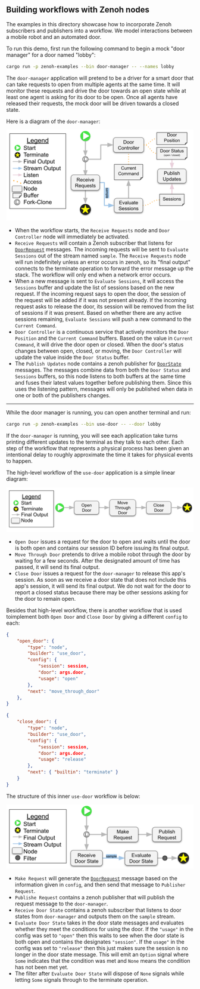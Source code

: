 ## Building workflows with Zenoh nodes

The examples in this directory showcase how to incorporate Zenoh subscribers and publishers into a workflow. We model interactions between a mobile robot and an automated door.

To run this demo, first run the following command to begin a mock "door manager" for a door named "lobby":

```bash
cargo run -p zenoh-examples --bin door-manager -- --names lobby
```

The `door-manager` application will pretend to be a driver for a smart door that can take requests to open from multiple agents at the same time. It will monitor these requests and drive the door towards an open state while at least one agent is asking for its door to be open. Once all agents have released their requests, the mock door will be driven towards a closed state.

Here is a diagram of the `door-manager`:

![door-manager diagram](../../assets/figures/door-manager.svg)

* When the workflow starts, the `Receive Requests` node and `Door Controller` node will immediately be activated.
* `Receive Requests` will contain a Zenoh subscriber that listens for [`DoorRequest`](protos/door.proto) messages. The incoming requests will be sent to `Evaluate Sessions` out of the stream named `sample`. The `Receive Requests` node will run indefinitely unless an error occurs in zenoh, so its "final output" connects to the terminate operation to forward the error message up the stack. The workflow will only end when a network error occurs.
* When a new message is sent to `Evaluate Sessions`, it will access the `Sessions` buffer and update the list of sessions based on the new request. If the incoming request says to open the door, the session of the request will be added if it was not present already. If the incoming request asks to release the door, its session will be removed from the list of sessions if it was present. Based on whether there are any active sessions remaining, `Evaluate Sessions` will push a new command to the `Current Command`.
* `Door Controller` is a continuous service that actively monitors the `Door Position` and the `Current Command` buffers. Based on the value in `Current Command`, it will drive the door open or closed. When the door's status changes between open, closed, or moving, the `Door Controller` will update the value inside the `Door Status` buffer.
* The `Publish Updates` node contains a zenoh publisher for [`DoorState`](protos/door.proto) messages. The messages combine data from both the `Door Status` and `Sessions` buffers, so this node listens to both buffers at the same time and fuses their latest values together before publishing them. Since this uses the listening pattern, messages will only be published when data in one or both of the publishers changes.

---

While the door manager is running, you can open another terminal and run:

```bash
cargo run -p zenoh-examples --bin use-door -- --door lobby
```

If the `door-manager` is running, you will see each application take turns printing different updates to the terminal as they talk to each other. Each step of the workflow that represents a physical process has been given an intentional delay to roughly approximate the time it takes for physical events to happen.

The high-level workflow of the `use-door` application is a simple linear diagram:

![use-door app diagram](../../assets/figures/use-door-app.svg)

* `Open Door` issues a request for the door to open and waits until the door is both open and contains our session ID before issuing its final output.
* `Move Through Door` pretends to drive a mobile robot through the door by waiting for a few seconds. After the designated amount of time has passed, it will send its final output.
* `Close Door` issues a request for the `door-manager` to release this app's session. As soon as we receive a door state that does not include this app's session, it will send its final output. We do not wait for the door to report a closed status because there may be other sessions asking for the door to remain open.

Besides that high-level workflow, there is another workflow that is used toimplement both `Open Door` and `Close Door` by giving a different `config` to each:

```json
{
    "open_door": {
        "type": "node",
        "builder": "use_door",
        "config": {
            "session": session,
            "door": args.door,
            "usage": "open"
        },
        "next": "move_through_door"
    },
}
```

```json
{
    "close_door": {
        "type": "node",
        "builder": "use_door",
        "config": {
            "session": session,
            "door": args.door,
            "usage": "release"
        },
        "next": { "builtin": "terminate" }
    }
}
```

The structure of this inner `use-door` workflow is below:

![use-door internal diagram](../../assets/figures/use-door-internal.svg)

* `Make Request` will generate the [`DoorRequest`](protos/door.proto) message based on the information given in `config`, and then send that message to `Publisher Request`.
* `Publishe Request` contains a zenoh publisher that will publish the request message to the `door-manager`.
* `Receive Door State` contains a zenoh subscriber that listens to door states from `door-manager` and outputs them on the `sample` stream.
* `Evaluate Door State` takes in the door state messages and evaluates whether they meet the conditions for using the door. If the `"usage"` in the config was set to `"open"` then this waits to see when the door state is both open and contains the designates `"session"`. If the `usage"` in the config was set to `"release"` then this just makes sure the session is no longer in the door state message. This will emit an `Option` signal where `Some` indicates that the condition was met and `None` means the condition has not been met yet.
* The filter after `Evaluate Door State` will dispose of `None` signals while letting `Some` signals through to the terminate operation.
